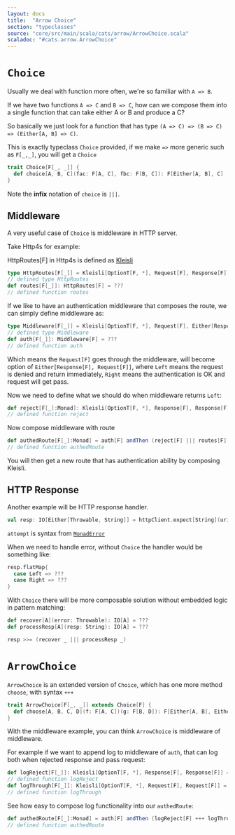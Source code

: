 ```yaml
---
layout: docs
title:  "Arrow Choice"
section: "typeclasses"
source: "core/src/main/scala/cats/arrow/ArrowChoice.scala"
scaladoc: "#cats.arrow.ArrowChoice"
---
```



# `Choice`

Usually we deal with function more often, we're so familiar with `A => B`.

If we have two functions `A => C` and `B => C`, how can we compose them into a single function that can take either A or B and produce a C?

So basically we just look for a function that has type `(A => C) => (B => C) => (Either[A, B] => C)`.

This is exactly typeclass `Choice` provided, if we make `=>` more generic such as `F[_,_]`, you will get a `Choice`

```scala
trait Choice[F[_, _]] {
  def choice[A, B, C](fac: F[A, C], fbc: F[B, C]): F[Either[A, B], C]
}
```

Note the **infix** notation of `choice` is `|||`.

## Middleware
A very useful case of `Choice` is middleware in HTTP server.

Take Http4s for example:

HttpRoutes[F] in Http4s is defined as [Kleisli](https://typelevel.org/cats/datatypes/kleisli.html)

```scala
type HttpRoutes[F[_]] = Kleisli[OptionT[F, *], Request[F], Response[F]]
// defined type HttpRoutes
def routes[F[_]]: HttpRoutes[F] = ???
// defined function routes
```

If we like to have an authentication middleware that composes the route, we can simply define middleware as:

```scala
type Middleware[F[_]] = Kleisli[OptionT[F, *], Request[F], Either[Response[F], Request[F]]]
// defined type Middleware
def auth[F[_]]: Middleware[F] = ???
// defined function auth
```

Which means the `Request[F]` goes through the middleware, will become option of `Either[Response[F], Request[F]]`, where `Left` means the request is denied and return immediately, `Right` means the authentication is OK and request will get pass.

Now we need to define what we should do when middleware returns `Left`:

```scala
def reject[F[_]:Monad]: Kleisli[OptionT[F, *], Response[F], Response[F]] = Kleisli.ask[OptionT[F, *], Response[F]]
// defined function reject
```

Now compose middleware with route

```scala
def authedRoute[F[_]:Monad] = auth[F] andThen (reject[F] ||| routes[F])
// defined function authedRoute
```

You will then get a new route that has authentication ability by composing Kleisli.

## HTTP Response

Another example will be HTTP response handler.

```scala
val resp: IO[Either[Throwable, String]] = httpClient.expect[String](uri"https://google.com/").attempt
```

`attempt` is syntax from [`MonadError`](https://typelevel.org/cats/api/cats/MonadError.html)

When we need to handle error, without `Choice` the handler would be something like:
```scala
resp.flatMap{
  case Left => ???
  case Right => ???
}
```

With `Choice` there will be more composable solution without embedded logic in pattern matching:

```scala
def recover[A](error: Throwable): IO[A] = ???
def processResp[A](resp: String): IO[A] = ???

resp >>= (recover _ ||| processResp _)
```

# `ArrowChoice`

`ArrowChoice` is an extended version of `Choice`, which has one more method `choose`, with syntax `+++`

```scala
trait ArrowChoice[F[_, _]] extends Choice[F] {
  def choose[A, B, C, D](f: F[A, C])(g: F[B, D]): F[Either[A, B], Either[C, D]]
}
```

With the middleware example, you can think `ArrowChoice` is middleware of middleware.

For example if we want to append log to middleware of `auth`, that can log both when rejected response and pass request:

```scala
def logReject[F[_]]: Kleisli[OptionT[F, *], Response[F], Response[F]] = ???
// defined function logReject
def logThrough[F[_]]: Kleisli[OptionT[F, *], Request[F], Request[F]] = ???
// defined function logThrough
```

See how easy to compose log functionality into our `authedRoute`:

```scala
def authedRoute[F[_]:Monad] = auth[F] andThen (logReject[F] +++ logThrough[F]) andThen (reject[F] ||| routes[F])
// defined function authedRoute
```

